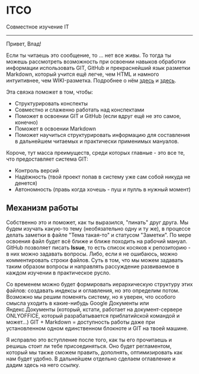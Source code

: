 # ITCO
Совместное изучение IT

---

Привет, Влад! 

Если ты читаешь это сообщение, то ... нет все живы. То тогда ты можешь рассмотреть возможность при освоении навыков обработки информации использовать GIT, GitHub и прекраснейший язык разметки Markdown, который учится ещё легче, чем HTML и намного интуитивнее, чем WIKI-разметка. Подробнее о нём [здесь](https://guides.hexlet.io/ru/markdown/) и [здесь](https://gist.github.com/Jekins/2bf2d0638163f1294637).

Эта связка поможет в том, чтобы:

+ Структурировать конспекты
+ Совместно и слаженно работать над конспектами
+ Поможет в освоении GIT и GitHub (если вдруг ещё не это самое, конечно)
+ Поможет в освоении Markdown
+ Поможет научиться структурировать информацию для составления в дальнейшем читаемых и практически применимых мануалов.

Короче, тут масса преимуществ, среди которых главные - это все те, что предоставляет система GIT: 

+ Контроль версий
+ Надёжность (твой проект попав в систему уже сам собой никуда не денется)
+ Автономность (правь когда хочешь - пуш и пулль в нужный момент)

## Механизм работы

Собственно это и поможет, как ты выразился, "пинать" друг друга. Мы будем изучать какую-то тему (необязательно одну и ту же), в процессе делать заметки в файле "Тема такая-то" и статусом "Заметки". По мере освоения файл будет всё ближе и ближе походить на рабочий мануал. GitHub позволяет писать **Issue**, то есть список косяков к репозиторию - в них можно задавать вопросы. Либо, если я не ошибаюсь, можно комментировать строки файлов. Суть в том, что мы можем задавать таким образом вопросы и направлять рассуждение развиваемое в каждом изучении в практическое русло.

Со временем можно будет формировать иерархическую структуру этих файлов: создавать индексы и оглавления, но это определим потом. Возможно мы решим поменять систему, но я уверен, что особого смысла уходить в какие-нибудь Google Документы или Яндекс.Документы (который, кстати, работает на документ-сервере ONLYOFFICE, который разрабатывается приблатийской командой и может...) GIT + Markdown = доступность работы даже при установленном одном единственном блокноте и GIT на твоей машине.

Я исправлю это вступление после того, как ты его прочитаешь и решишь стоит ли тебе присоединяться. Оно будет регламентом, который мы также сможем править, дополнять, оптимизировать как нам будет удобно. В дальнейшем отдельно сделаем оглавление и дадим здесь на него ссылку.
